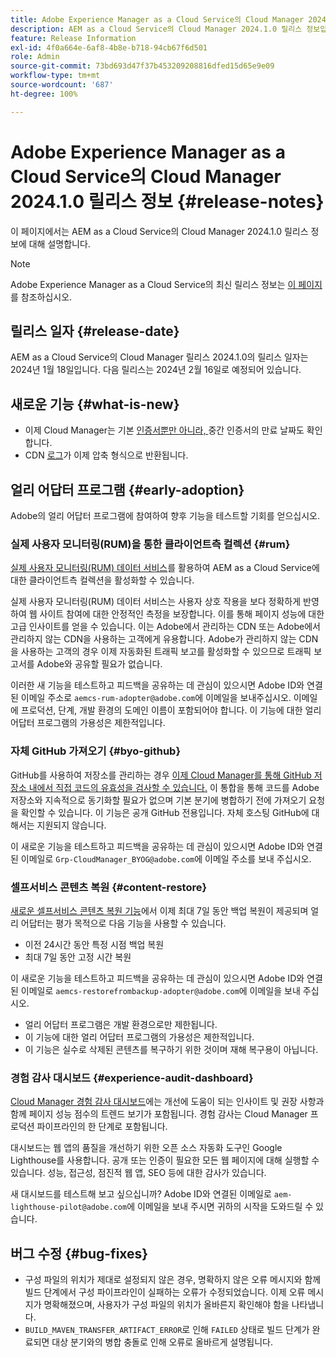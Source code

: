 ```yaml
---
title: Adobe Experience Manager as a Cloud Service의 Cloud Manager 2024.1.0 릴리스 정보
description: AEM as a Cloud Service의 Cloud Manager 2024.1.0 릴리스 정보입니다.
feature: Release Information
exl-id: 4f0a664e-6af8-4b8e-b718-94cb67f6d501
role: Admin
source-git-commit: 73bd693d47f37b453209208816dfed15d65e9e09
workflow-type: tm+mt
source-wordcount: '687'
ht-degree: 100%

---
```


# Adobe Experience Manager as a Cloud Service의 Cloud Manager 2024.1.0 릴리스 정보 {#release-notes}

이 페이지에서는 AEM as a Cloud Service의 Cloud Manager 2024.1.0 릴리스 정보에 대해 설명합니다.

>[!NOTE]
>
>Adobe Experience Manager as a Cloud Service의 최신 릴리스 정보는 [이 페이지](/help/release-notes/release-notes-cloud/release-notes-current.md)를 참조하십시오.

## 릴리스 일자 {#release-date}

AEM as a Cloud Service의 Cloud Manager 릴리스 2024.1.0의 릴리스 일자는 2024년 1월 18일입니다. 다음 릴리스는 2024년 2월 16일로 예정되어 있습니다.

## 새로운 기능 {#what-is-new}

* 이제 Cloud Manager는 기본 [인증서뿐만 아니라, ](/help/implementing/cloud-manager/managing-ssl-certifications/introduction.md) 중간 인증서의 만료 날짜도 확인합니다.
* CDN [로그](/help/implementing/cloud-manager/manage-logs.md)가 이제 압축 형식으로 반환됩니다.

## 얼리 어답터 프로그램 {#early-adoption}

Adobe의 얼리 어답터 프로그램에 참여하여 향후 기능을 테스트할 기회를 얻으십시오.

### 실제 사용자 모니터링(RUM)을 통한 클라이언트측 컬렉션 {#rum}

[실제 사용자 모니터링(RUM) 데이터 서비스](/help/implementing/cloud-manager/content-requests.md#cliendside-collection)를 활용하여 AEM as a Cloud Service에 대한 클라이언트측 컬렉션을 활성화할 수 있습니다.

실제 사용자 모니터링(RUM) 데이터 서비스는 사용자 상호 작용을 보다 정확하게 반영하여 웹 사이트 참여에 대한 안정적인 측정을 보장합니다. 이를 통해 페이지 성능에 대한 고급 인사이트를 얻을 수 있습니다. 이는 Adobe에서 관리하는 CDN 또는 Adobe에서 관리하지 않는 CDN을 사용하는 고객에게 유용합니다. Adobe가 관리하지 않는 CDN을 사용하는 고객의 경우 이제 자동화된 트래픽 보고를 활성화할 수 있으므로 트래픽 보고서를 Adobe와 공유할 필요가 없습니다.

이러한 새 기능을 테스트하고 피드백을 공유하는 데 관심이 있으시면 Adobe ID와 연결된 이메일 주소로 `aemcs-rum-adopter@adobe.com`에 이메일을 보내주십시오. 이메일에 프로덕션, 단계, 개발 환경의 도메인 이름이 포함되어야 합니다.  이 기능에 대한 얼리 어답터 프로그램의 가용성은 제한적입니다.

### 자체 GitHub 가져오기 {#byo-github}

GitHub를 사용하여 저장소를 관리하는 경우 [이제 Cloud Manager를 통해 GitHub 저장소 내에서 직접 코드의 유효성을 검사할 수 있습니다.](/help/implementing/cloud-manager/managing-code/private-repositories.md) 이 통합을 통해 코드를 Adobe 저장소와 지속적으로 동기화할 필요가 없으며 기본 분기에 병합하기 전에 가져오기 요청을 확인할 수 있습니다. 이 기능은 공개 GitHub 전용입니다. 자체 호스팅 GitHub에 대해서는 지원되지 않습니다.

이 새로운 기능을 테스트하고 피드백을 공유하는 데 관심이 있으시면 Adobe ID와 연결된 이메일로 `Grp-CloudManager_BYOG@adobe.com`에 이메일 주소를 보내 주십시오.

### 셀프서비스 콘텐츠 복원 {#content-restore}

[새로운 셀프서비스 콘텐츠 복원 기능](/help/operations/restore.md)에서 이제 최대 7일 동안 백업 복원이 제공되며 얼리 어답터는 평가 목적으로 다음 기능을 사용할 수 있습니다.

* 이전 24시간 동안 특정 시점 백업 복원
* 최대 7일 동안 고정 시간 복원

이 새로운 기능을 테스트하고 피드백을 공유하는 데 관심이 있으시면 Adobe ID와 연결된 이메일로 `aemcs-restorefrombackup-adopter@adobe.com`에 이메일을 보내 주십시오.

* 얼리 어답터 프로그램은 개발 환경으로만 제한됩니다.
* 이 기능에 대한 얼리 어답터 프로그램의 가용성은 제한적입니다.
* 이 기능은 실수로 삭제된 콘텐츠를 복구하기 위한 것이며 재해 복구용이 아닙니다.

### 경험 감사 대시보드 {#experience-audit-dashboard}

[Cloud Manager 경험 감사 대시보드](/help/implementing/cloud-manager/experience-audit-dashboard.md)에는 개선에 도움이 되는 인사이트 및 권장 사항과 함께 페이지 성능 점수의 트렌드 보기가 포함됩니다. 경험 감사는 Cloud Manager 프로덕션 파이프라인의 한 단계로 포함됩니다.

대시보드는 웹 앱의 품질을 개선하기 위한 오픈 소스 자동화 도구인 Google Lighthouse를 사용합니다. 공개 또는 인증이 필요한 모든 웹 페이지에 대해 실행할 수 있습니다. 성능, 접근성, 점진적 웹 앱, SEO 등에 대한 감사가 있습니다.

새 대시보드를 테스트해 보고 싶으십니까? Adobe ID와 연결된 이메일로 `aem-lighthouse-pilot@adobe.com`에 이메일을 보내 주시면 귀하의 시작을 도와드릴 수 있습니다.

## 버그 수정 {#bug-fixes}

* 구성 파일의 위치가 제대로 설정되지 않은 경우, 명확하지 않은 오류 메시지와 함께 빌드 단계에서 구성 파이프라인이 실패하는 오류가 수정되었습니다. 이제 오류 메시지가 명확해졌으며, 사용자가 구성 파일의 위치가 올바른지 확인해야 함을 나타냅니다.
* `BUILD_MAVEN_TRANSFER_ARTIFACT_ERROR`로 인해 `FAILED` 상태로 빌드 단계가 완료되면 대상 분기와의 병합 충돌로 인해 오류로 올바르게 설명됩니다.

